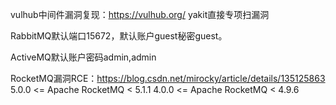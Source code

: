 vulhub中间件漏洞复现：<https://vulhub.org/>
yakit直接专项扫漏洞 

RabbitMQ默认端口15672，默认账户guest秘密guest。

ActiveMQ默认账户密码admin,admin


RocketMQ漏洞RCE：<https://blog.csdn.net/mirocky/article/details/135125863>
5.0.0 <= Apache RocketMQ < 5.1.1
4.0.0 <= Apache RocketMQ < 4.9.6

